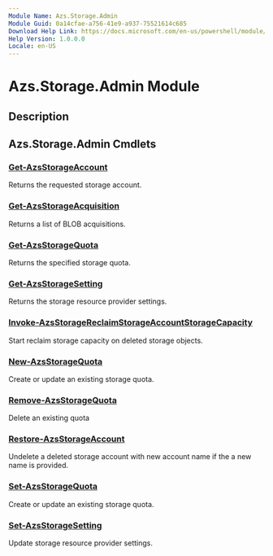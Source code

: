 ```yaml
---
Module Name: Azs.Storage.Admin
Module Guid: 0a14cfae-a756-41e9-a937-75521614c685
Download Help Link: https://docs.microsoft.com/en-us/powershell/module/azs.storage.admin
Help Version: 1.0.0.0
Locale: en-US
---
```


# Azs.Storage.Admin Module
## Description


## Azs.Storage.Admin Cmdlets
### [Get-AzsStorageAccount](Get-AzsStorageAccount.md)
Returns the requested storage account.

### [Get-AzsStorageAcquisition](Get-AzsStorageAcquisition.md)
Returns a list of BLOB acquisitions.

### [Get-AzsStorageQuota](Get-AzsStorageQuota.md)
Returns the specified storage quota.

### [Get-AzsStorageSetting](Get-AzsStorageSetting.md)
Returns the storage resource provider settings.

### [Invoke-AzsStorageReclaimStorageAccountStorageCapacity](Invoke-AzsStorageReclaimStorageAccountStorageCapacity.md)
Start reclaim storage capacity on deleted storage objects.

### [New-AzsStorageQuota](New-AzsStorageQuota.md)
Create or update an existing storage quota.

### [Remove-AzsStorageQuota](Remove-AzsStorageQuota.md)
Delete an existing quota

### [Restore-AzsStorageAccount](Restore-AzsStorageAccount.md)
Undelete a deleted storage account with new account name if the a new name is provided.

### [Set-AzsStorageQuota](Set-AzsStorageQuota.md)
Create or update an existing storage quota.

### [Set-AzsStorageSetting](Set-AzsStorageSetting.md)
Update storage resource provider settings.

